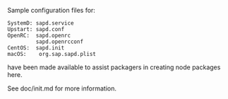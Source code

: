 Sample configuration files for:
```
SystemD: sapd.service
Upstart: sapd.conf
OpenRC:  sapd.openrc
         sapd.openrcconf
CentOS:  sapd.init
macOS:    org.sap.sapd.plist
```
have been made available to assist packagers in creating node packages here.

See doc/init.md for more information.
